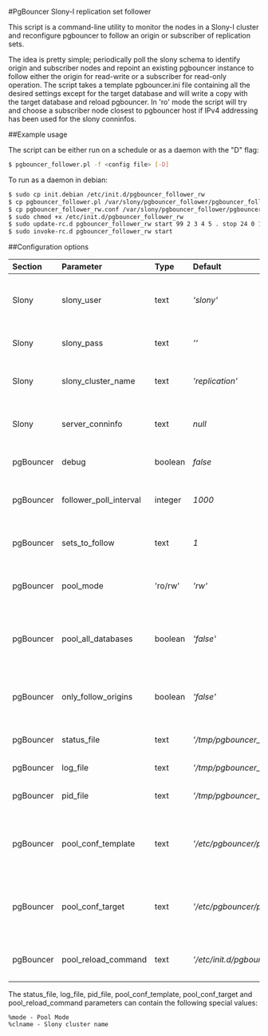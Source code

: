 #PgBouncer Slony-I replication set follower

This script is a command-line utility to monitor the nodes in a Slony-I cluster 
and reconfigure pgbouncer to follow an origin or subscriber of replication sets.

The idea is pretty simple; periodically poll the slony schema to identify origin 
and subscriber nodes and repoint an existing pgbouncer instance to follow either 
the origin for read-write or a subscriber for read-only operation.  The script 
takes a template pgbouncer.ini file containing all the desired settings except 
for the target database and will write a copy with the target database and reload 
pgbouncer.  In 'ro' mode the script will try and choose a subscriber node  closest 
to pgbouncer host if IPv4 addressing has been used for the slony conninfos.

##Example usage

The script can be either run on a schedule or as a daemon with the "D" flag:

```bash
$ pgbouncer_follower.pl -f <config file> [-D]
```

To run as a daemon in debian:

```bash
$ sudo cp init.debian /etc/init.d/pgbouncer_follower_rw
$ cp pgbouncer_follower.pl /var/slony/pgbouncer_follower/pgbouncer_follower.pl 
$ cp pgbouncer_follower_rw.conf /var/slony/pgbouncer_follower/pgbouncer_follower_rw.conf 
$ sudo chmod +x /etc/init.d/pgbouncer_follower_rw
$ sudo update-rc.d pgbouncer_follower_rw start 99 2 3 4 5 . stop 24 0 1 6
$ sudo invoke-rc.d pgbouncer_follower_rw start
```

##Configuration options

| Section   | Parameter              | Type    | Default                                     | Comment
|:----------|:-----------------------|:--------|:--------------------------------------------|:-----------------------------------
| Slony     | slony_user             | text    | *'slony'*                                   | Username used to connect to PostgreSQL and select from slony schema tables
| Slony     | slony_pass             | text    | *''*                                        | Recommended to leave blank and use .pgpass file
| Slony     | slony_cluster_name     | text    | *'replication'*                             | Name of slony cluster (without leading underscore of schema name)
| Slony     | server_conninfo        | text    | *null*                                      | Conninfo string for slony a node, can be specified multiple times
| pgBouncer | debug                  | boolean | *false*                                     | Churn out debugging info to log file / stdout
| pgBouncer | follower_poll_interval | integer | *1000*                                      | Interval to poll slony cluster state when in daemon mode
| pgBouncer | sets_to_follow         | text    | *1*                                         | Comma separated list of sets to follow or 'all' to follow all sets
| pgBouncer | pool_mode              | 'ro/rw' | *'rw'*                                      | Select a read-only subscriber or the origin for read-write
| pgBouncer | pool_all_databases     | boolean | *'false'*                                   | If true uses wildcard for database name in pgbouncer.ini, false uses slony database
| pgBouncer | only_follow_origins    | boolean | *'false'*                                   | If true pgbouncer will only be reconfigured and reloaded when sets move origin
| pgBouncer | status_file            | text    | *'/tmp/pgbouncer_follower_%mode.status'*    | File used to store a hash depicting the state of the cluster
| pgBouncer | log_file               | text    | *'/tmp/pgbouncer_follower_%mode.log'*       | Log file for the script
| pgBouncer | pid_file               | text    | *'/tmp/pgbouncer_follower_%mode.log'*       | PID file for the script when run as a daemon
| pgBouncer | pool_conf_template     | text    | *'/etc/pgbouncer/pgbouncer_%mode.template'* | Template pgbouncer.ini file with your settings and a blank [databases] section
| pgBouncer | pool_conf_target       | text    | *'/etc/pgbouncer/pgbouncer_%mode.ini'*      | Target pgbouncer.ini file to write a copy of pool_conf_template with a [databases] section to
| pgBouncer | pool_reload_command    | text    | *'/etc/init.d/pgbouncer_%mode reload"'*     | System command to execute to reload pgbouncer instance

The status_file, log_file, pid_file, pool_conf_template, pool_conf_target and 
pool_reload_command parameters can contain the following special values:

    %mode - Pool Mode
    %clname - Slony cluster name
